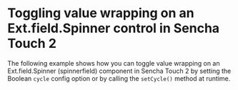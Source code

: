 # Toggling value wrapping on an Ext.field.Spinner control in Sencha Touch 2 #

The following example shows how you can toggle value wrapping on an Ext.field.Spinner (spinnerfield) component in Sencha Touch 2 by setting the Boolean `cycle` config option or by calling the `setCycle()` method at runtime.
